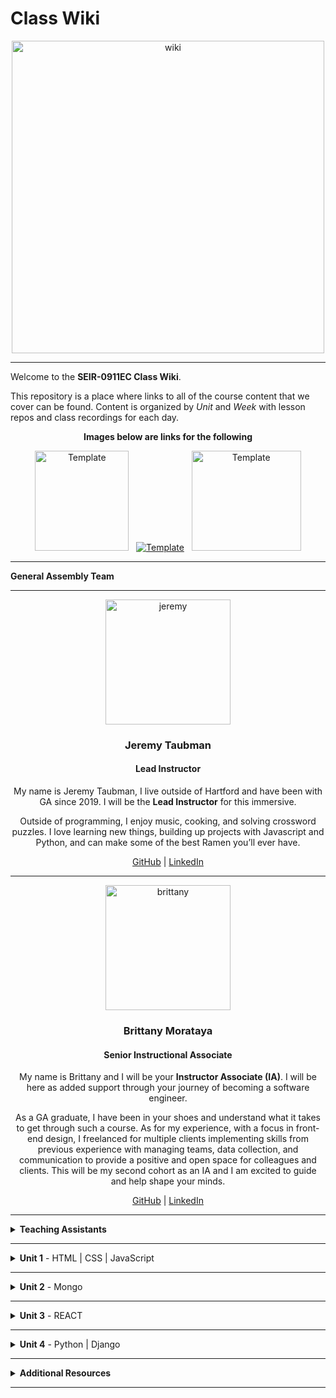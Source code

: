 # Class Wiki

<div align="center">
  <img src="https://i.imgur.com/WNe3NwE.png" alt="wiki" height="500">
</div>

___
Welcome to the <b>SEIR-0911EC Class Wiki</b>.

This repository is a place where links to all of the course content that we cover can be found. Content is organized by <i>Unit</i> and <i>Week</i> with lesson repos and class recordings for each day.
<br>


<div align="center" display:"row">
<b>Images below are links for the following</b>



<a href="https://github.com/bmorataya3/Pull-Request-Template" target="_blank"><img src="https://i.imgur.com/WYBWzSth.png" alt="Template" height="160" width="150"></a> &nbsp; 
<a href="https://github.com/seir-/daily_js_challenges" target="_blank"><img src="https://i.imgur.com/W2YYUOPb.png" alt="Template"></a>  &nbsp; 
<a href="https://github.com/seir-123/cs_data_structures" target="_blank"><img src="https://i.imgur.com/Bq75otNm.png" alt="Template" height="160" width="175" ></a>
</div>



____
<strong>General Assembly Team</strong>



____

<div align="center">
  <img width="200px" src="https://i.imgur.com/xDwQZ7E.png" alt="jeremy">
  <h3>Jeremy Taubman</h3>
  <h4>Lead Instructor</h4>
  <p>My name is Jeremy Taubman, I live outside of Hartford and have been with GA since 2019. I will be the <b>Lead Instructor</b> for this immersive.</p>
  <p>Outside of programming, I enjoy music, cooking, and solving crossword puzzles. I love learning new things, building up projects with Javascript and Python, and can make some of the best Ramen you’ll ever have.</p>
  <span><a href="https://github.com/taubman33">GitHub</a> | <a href="https://www.linkedin.com/in/jeremy-taubman/">LinkedIn</a></span>
  <br>
</div>

____

<div align="center">
  <img width="200px" src="https://i.imgur.com/TkTJmAs.png" alt="brittany">
  <h3>Brittany Morataya</h3>
  <h4>Senior Instructional Associate</h4>
  <p>My name is Brittany and I will be your <b>Instructor Associate (IA)</b>. I will be here as added support through your journey of becoming a software engineer.</p>
  <p>As a GA graduate, I have been in your shoes and understand what it takes to get through such a course. As for my experience, with a focus in front-end design, I freelanced for multiple clients implementing skills from previous experience with managing teams, data collection, and communication to provide a positive and open space for colleagues and clients. This will be my second cohort as an IA and I am excited to guide and help shape your minds.</p>
  <span><a href="https://github.com/bmorataya3">GitHub</a> | <a href="https://www.linkedin.com/in/brittany-morataya/">LinkedIn</a></span>
  <br>
</div>


____


<details><summary><strong>Teaching Assistants</strong></summary><p>

<p>TAs will lead nightly study and debugging sessions that are <b>highly recommended</b> to attend.</p>

<div align="center">
  <img width="200px" src="" alt="">
  <h3>NAme/h3>
  <h4>Teaching Assistant</h4>
  <p>Aboue</p>
  <span><a href="https://github.com/kavdesilva">GitHub</a>  | <a href="https://www.linkedin.com/in/kristina-vanbergen-desilva/">LinkedIn</a></span>
  <br>
</div>

____



____
<details><summary><strong>Class Policies</strong></summary><p>

Below, you will find Class Policies and Requirements as laid out in Orientation and conveyed by the Instructional Team.  We compile them here for your reference and review.

</p>

<ul type="none">

<li><details><summary><strong>Code of Conduct</strong></summary><p>

<ul>
  <li>Foster a productive classroom environment.</li>
  <li>Treat others with respect and dignity.</li>
  <li>Remember that everyone is coming at this with a different background.</li>
  <li>Professionalism in all methods of communication, both in-person <i>and</i> online.
    <ul>
      <li>Slack is an extension of our on-campus community. We ask that you remain courteous, respectful, and professional while engaging on Slack.</li>
    </ul>
  </li>
  <li><b>Zero tolerance for plagiarism and cheating.</b></li>
</ul>

</p></details></li>

<li><details><summary><strong>Deliverable Submission Requirements</strong></summary><p>

<ul>
  <li>Deliverables must be submitted following the <a href="https://github.com/SEIR-123/template_pull_request">PR Guidelines</a>.</li>
  <li>Students must meet deliverable requirements for the submission to be marked as "Complete".</li>
  <li>Deliverables are <i>always</i> due the following class day at the beginning of class, unless otherwise stated.</li>
  <li>There is a grace period for re-submission or late submission.  All re-submits/late submits are due the <b>Monday following the week of assignment</b>.
    <ul>
      <li>Deliverables assigned on Fridays <b>do not</b> have a re-submit <i>or</i> late submit grace period.</li>
      <li>Deliverables submitted <i>after</i> the grace period <b>will not</b> be graded or accepted and will be marked as "Incomplete".</li>
    </ul>
  </li>
</ul>

</p></details></li>

<li><details><summary><strong>Graduation Requirements</strong></summary><p>

<ul>
  <li>Meet Project Requirements.
    <ul><li>Satisfactorily complete and present a project for <i>each</i> of the <b>4</b> units.</li></ul>
  </li>
  <li>Submit and complete a <i>minimum</i> of <b>80%</b> of deliverables (labs, homework, etc.).</li>
  <li>Adhere to attendance policy.
    <ul>
      <li>Students are allowed <b>3</b> absences over the <i>entire</i> course.</li>
      <li><b>3</b> tardies or early departures equals <b>1</b> absence.</li>
      <li>Tardy policy <i>includes</i> Outcomes participation.</li>
    </ul>
  </li>
</ul>

</p></details></li>

<li><details><summary><strong>A Note on Plagiarism</strong></summary><p>

<ul>
  <li>Plagiarism is a serious offense and grounds for immediate withdrawal.</li>
  <li>You are encouraged to ask others, including students, instructors, and sites like <i>Stack Overflow</i> for help. However, it is <b><i>not acceptable to copy</i></b> another persons code and submit it as your own. More importantly, it is detrimental to your own learning and growth.</li>
  <li>Small snippets of code that solve small problems taken from sites like <i>Stack Overflow</i> are generally an exception to this rule. If you aren't sure, it is your responsibility to <b><i>ask your instructor</i></b>. To be on the safe side, we ask that you credit the person/resource you got the code from in a comment, and let an instructor take a look at it.</li>
</ul>

</p></details></li>

Observed Holidays

<p>
The following dates are observed Holidays for this immersive.  There will be no class days on or within any of the date ranges listed below.  These will not decrease the overall length of the immersive, but add on additional replacement days to the end to fulfill the 12 weeks. If you have any questions regarding Holidays, or have a special circumstance, please don't hesitate to reach out to your instructional team.
</p>

| Holiday | Date(s) |
|:---:|:---:|
| Thanksgiving Break | Nov 22-24 |



</details>
____

# Class Schedule

### Unit 1 - 
	Week 1 - HTML, CSS, JS, DOM Manipulation
	Week 2 - JS Higher Order Functions, OOP, API calls + Axios
	Week 3 - Project 1 (API Call / JS Game)

### Unit 2 - 
	Week 4 -Mongo, Mongoose, Express
	Week 5 -  Mongoose with Express, Full Stack Development
	Week 6 - Project 2 (Mongoose /  Axios)

### Unit 3 -
	Week 7 -  React Basics, React Hooks
	Week 8 -  React Router and Axios
	Week 9 - Group MERN Stack Project

### Unit 4 -
	  Week 10 - Python, Django
	  Week 11 - Django Serializers, Group Hackathon
	  Week 12 - Capstone Project  


</p></details></li>

____

<details><summary><strong>Unit 1</strong> - HTML | CSS | JavaScript</summary><p>

<ul type="none">

  <li><details><summary><strong>Week 1</strong></summary><p>

  <p>
  In Week 1, we review the fundamental concepts of <b>HTML</b>, <b>CSS</b>, and <b>JavaScript</b> along with introducing <b>git</b> workflow, <b>terminal</b> commands, and writing professional <b>markdown</b> files. We also learn about the <b>JavaScript DOM</b> and how to use <b>events</b> to affect it.
  </p>

  | Monday | Tuesday | Wednesday | Thursday | Friday |
  |:---:|:---:|:---:|:---:|:---:|
  | Introductions| [JS Intro- Datatypes](https://github.com/SEIR-0911/u1_js_intro_datatypes/blob/main/README.md) | [Functions and Scopes](https://github.com/SEIR-0911/u1_js_functions_and_scope/blob/main/README.md)  | [HTML](https://github.com/SEIR-0911/u1_HTML_intro)   | [DOM Events](https://github.com/SEIR-0911/u1_lesson_js_dom_events)
  | [CLI Intro](https://github.com/SEIR-0911/u1_CLI_intro)  | [Arrays](https://github.com/SEIR-0911/u1_js_arrays/blob/main/README.md) |  [Functions Lab](https://github.com/SEIR-0911/u1_functions_lab/blob/main/README.md)  | [Grumpy Cat](https://github.com/SEIR-0911/u1_lab_grumpy_cat_resume) | [Color Switcher](https://github.com/SEIR-0911/u1_lab_dom_color_switcher)
  |  [InstallFest](https://github.com/SEIR-0911/u1_Installfest) | [Control Flow](https://github.com/SEIR-0911/u1_js_control_flow/blob/main/README.md)   | [Array Iterators](https://github.com/SEIR-0911/u1_array_iterators) | [CSS](https://github.com/SEIR-0911/u1_CSS_intro)  | [JS Dots Game Lab](https://github.com/SEIR-0911/u1_lab_dom_dots)| 
  |  [Git](https://github.com/SEIR-0911/u1_lesson_git_intro)| [Data Types Practice](https://github.com/SEIR-0911/U1_data_types_practice) | [HOF Lab](https://github.com/SEIR-0911/u1_lab_HOF_lab/tree/main)   |  [Resume](https://github.com/SEIR-0911/u1_lab_personal_resume)  |[Connect Four](https://github.com/SEIR-0911/u1_hw_Connect_four/blob/main/README.md) |  |
  | [Git PAT](https://github.com/SEIR-0911/u1_git_PAT) | [CYOA](https://github.com/SEIR-0911/u1_hw_control_flow_adventure/tree/main) |[CodeWars Challenges](https://github.com/SEIR-0911/u1_hw_codewars_challenges/blob/main/README.md)  | [Flexbox](https://github.com/SEIR-0911/u1_CSS_Flex_and_Grid)    | [Tic Tac Toe](https://github.com/SEIR-0911/u1_hw_tic_tac_toe)
  | [Command Line Practice](https://github.com/SEIR-0911/u1_hw_star_wars-1/blob/main/README.md)  ||OUTCOMES | [Fashion Blog](https://github.com/SEIR-0911/u1_HW_Fashion-Blog/blob/master/README.md) |   |

  <ul type="none">

  <li><details><summary>Class Recordings</summary><p>

  | Monday | Tuesday | Wednesday | Thursday | Friday |
  |:---:|:---:|:---:|:---:|:---:|
  | [Recording](https://generalassembly.zoom.us/rec/share/8dvXRvdhk1rZigzh1rxM8BFVgvbulUvOtwI_MvVspc3UZFoBE2mYVx5rvs5IdSso.Oj2zsrEaYgKH3gHW)| [Recording](https://generalassembly.zoom.us/rec/share/eRwUN76Bl1gksVvhJ_jOHCjNy_PrVrefvzWZjKPe15vy5iJGUYl2WQrSilUpgJ2k.MpOY41Ab6qgp6Gt5)|[Recording](https://generalassembly.zoom.us/rec/share/w78QGA_GLb9JESDU5SXugkxlefr1GpCx38DHGmoyQuk90xLvY5FSFRUFTSpzum2P.cToFMiwKspO3wOac)| [Recording](https://generalassembly.zoom.us/rec/share/0vzAOCMGQIJTDVFaSw3fLM1XUTlicGiP-hnXsqrAXx5t8rkvgeE3uGQ6VJc0UQwM.X0wEUaYXQVVFsLzy)| [Recording](https://generalassembly.zoom.us/rec/share/gDMRwR9HTirxSBnF-qQHZ0SP8pd307NV2dxEzySPsUWPk_7wTUQU62uGwxr2_1qz.E9Pju-_WYWkBqRTh)|
  | Passcode: `0q1!ghrd`  | Passcode: `pw9GO%?3` | Passcode: `dBUuu%S7
` | Passcode: `XuVF8@T.` | Passcode: `J9G.4KJC` |

  </p></details></li>

  </ul>

  ___
  </p></details></li>

  <li><details><summary><strong>Week 2</strong></summary><p>

  <p>
  In Week 2, we practice more <b>DOM Manipulation</b> and are introduced to <b>Daily JavaScript Challenges</b> and basic algorithmic problem-solving. We learn about <b>ES6</b> syntax along with <b>Higher Order Functions</b> and <b>Object Oriented Programming</b> in JavaScript. At the end of the week, we learn how to call on external data sources with <b>APIs</b>.
  </p>

 
  | Monday | Tuesday | Wednesday | Thursday | Friday |
  |:---:|:---:|:---:|:---:|:---:|
|  [JS Objects](https://github.com/SEIR-0911/u1_lesson_js_objects/blob/main/README.md) |Wireframing| [Weather API Lab](https://github.com/SEIR-0911/u1_lab_weather-api/blob/main/README.md) | [Responsive CSS](https://github.com/SEIR-0911/u1_responsive_css/blob/main/README.md)| Project Week Starts|
|[Jurassic Object Lab](https://github.com/SEIR-0911/u1_lab_jurassic_objects/blob/main/README.md)|  [Intro to API's](https://github.com/SEIR-0911/u1_axios-api-intro)   |  OUTCOMES  |  Deployment |  ||
  |[ES6 Syntax](https://github.com/SEIR-0911/u1_lesson_ES6) | [Poke'mon Lab](https://github.com/SEIR-0911/u1_pokemon-api-lab/blob/main/README.md)  |   |[Prompt 1](https://github.com/SEIR-0911/u1_project_prompt/blob/main/README.md) |  |  
  | [Calculator](https://github.com/SEIR-0911/u1_JS_calculator_lab/tree/main) |  ||  |  |
  |  |  |  | |  | 

 <ul type="none">



 <li><details><summary>Class Recordings</summary><p>


<!--| Monday | Tuesday | Wednesday | Thursday | Friday |
 |:---:|:---:|:---:|:---:|:---:|
 | [Recording]()|[Recording]() | [Recording]() |  [Recording]() | [Recording]()|
 | Passcode:``  | Passcode:``| Passcode:`` | Passcode: `` | Passcode: `` |  -->

 </p></details></li>
 
  </ul>

  </p></details></li>

</p></details>
  

___
   
   
<details><summary><strong>Unit 2</strong> - Mongo </summary><p>

<ul type="none">

  <li><details><summary><strong>Week 4</strong></summary><p>

   <p>
     In Week 4, we learn all about <b>Mongo</b> with <b>Express</b>. We learn the concepts of <b>associations</b>, <b>data</b>, and about <b>routes & conteollers</b>. 
  </p>


<!--| Monday | Tuesday | Wednesday | Thursday | Friday |
  |:---:|:---:|:---:|:---:|:---:|
  | Holiday | [Mongo Command](https://github.com/SEIR-0911/u2_lesson_mongoDB/blob/main/README.md) | [Mongoose Data](https://github.com/SEIR-0911/u2_lesson_mongoose_data_model-1)  |  [Express Full Stack Demo](https://github.com/SEIR-0911/express_full_stack_demo) |[ERD](https://github.com/SEIR-0911/u2_lesson_ERD)|
  | [Mongo Install](https://github.com/SEIR-0911/u2_lesson_mongo_install/blob/main/README.md)| [Mongo lab](https://github.com/SEIR-0911/u2_lab_mongoDB_sneakers/tree/main) | [Mongoose Associations](https://github.com/SEIR-0911/u2_lesson_mongoose_associations/tree/main) | [Express Intro](https://github.com/SEIR-0911/u2_express_intro_and_middleware/tree/main)|[Express Controller](https://github.com/SEIR-0911/u3_lesson_express_controllers/blob/main/README.md)  |
  | [FullStack Development](https://github.com/SEIR-0911/u2_full_stack_development/blob/main/README.md) | [Node Readalong](https://github.com/SEIR-0911/u2_lesson_node_js/blob/main/README.md) | [Mongoose Lab](https://github.com/SEIR-0911/u2_mongoose_lab/blob/main/README.md) | [Express Routes](https://github.com/SEIR-0911/u3_lesson_express_routing/blob/main/README.md) | [Mongoose w/Express](https://github.com/SEIR-0911/u2_lesson_mongoose_express) |
  |[Atlas Set up](https://github.com/SEIR-0911/u2_mongo_atlas_setup/blob/main/README.md)   | [Mongo Burgers](https://github.com/SEIR-0911/u2_hw_mongo_burgers) | [Promises](https://github.com/SEIR-0911/u2_lesson_promises/blob/main/README.md) | [Express Fruits](https://github.com/SEIR-0911/express_fruits/blob/main/readme.md)  |  [Mongoose Plants](https://github.com/SEIR-0911/u2_hw_mongoose_plants/blob/main/README.md)|
  |  ||  | Outcomes |  |
  |  | |  |  |  | -->

<ul type="none">

 

  <li><details><summary>Class Recordings</summary><p>

<!--| Monday | Tuesday | Wednesday | Thursday | Friday |
  |:---:|:---:|:---:|:---:|:---:|
  | [No Recording]() | [Recording](https://generalassembly.zoom.us/rec/share/QDSbVKFh1S0NPhGoYoTgVGM1Pk30_T-IhVl7l4KSd5RpOYLV0CvSPsmE3HOS7lTG.f39Kz2tWMj1Vq0Mvralassembly.zoom.us/rec/share/xhbmONFGRS43yc6jbzRapBE1iW9LgCTOP-Eunn0LPqCKBnUhANKkAQ_om1zInjtT.P3TB9mMQ4zk_4Ewe) | [Recording](https://generalassembly.zoom.us/rec/share/XPkYH5jA3R5uM7G4v8UXBweNYk5LY2mc9MxShpc8wTJB8VXYOKlThEQhnqrwxiDH.yao5q7PtSSTw7Phs) | [Recording](https://generalassembly.zoom.us/rec/share/rJmZQocOTZK_47afMVCMa9sDuiei8ihDyd1y01SCyvVuGc1l642M-2PPnkegF3Iw.0yz73zjeuDZMaEYI) | [Recording](https://generalassembly.zoom.us/rec/share/FHdUHA41DU-agh6RgXKDbZNSuOh5RSm0ATHHLM6NnflP0aU_E0ZuklPJhyDjTF54.iAHat7sJe0I858Iy) |
  | Passcode: `` | Passcode: `#R#TF$0s` | Passcode: `U?c6.2uq` | Passcode: `t1eh!1BT` | Passcode: `#$1ky1bx` | -->

  </p></details></li>

  </ul>

  ___
  </p></details></li>

  <li><details><summary><strong>Week 5</strong></summary><p>

  <p>
  In Week 5 we continue to work with Express from scratch, Authorization and following it up with a full stackathon for practice
  </p>


<!-- | Monday | Tuesday | Wednesday | Thursday | Friday |
  |:---:|:---:|:---:|:---:|:---:|
  | [Group Git](https://github.com/SEIR-0911/u2_lesson_group_git) | Heavy Review  | Stackathon day 2 | Stackathon day 3  | [Project 2](https://github.com/SEIR-0911/project2/blob/main/README.md) |
  | [Express fron Scratch](https://github.com/taubman33/u2_lab_express_api/blob/main/README.md) |  [Reg ex (optional)](https://github.com/SEIR-0911/u2_lesson_regEx_js/tree/main)| | Presentations   | |
  | |[OAuth (optional)](https://github.com/SEIR-0911/u2_lesson_oAuth) |   | [Project 2 setup](https://github.com/SEIR-0911/project2/blob/main/README.md) |  |
  |  | Stackaton Day 1 |  | OUTCOMES |  |-->
 


  <li><details><summary>Class Recordings </summary><p>

<!--| Monday | Tuesday | Wednesday | Thursday | Friday |
  |:---:|:---:|:---:|:---:|:---:|
  | [Recording](https://generalassembly.zoom.us/rec/share/rpgppCB-VEov47lNWi_Ov-ZegO3AtzMtA3SmZohvbZ0nb7EUt0LzggdYMhRriuo2.CWe71a6eI9i0ymGe) | [Recording]() | [Recording]() | [Recording](https://generalassembly.zoom.us/rec/share/mw-P8GO_Q75a5H7DwXq_ConfsjIl2ZmwWDkpL2X8bqCAJhOVDuKIjdoIM_q_ADUj.nOZOVWyV0yqxa0fq) | [Recording](https://generalassembly.zoom.us/rec/share/Mer5085ymQqB3T0vIkWlIrQoC8jhzJPGObV-hJpxcsPM63xvFh17LKrykMWzRRq9.tK4TCSbEEAqKbg6Y) |
  | Passcode: `.M7#y&Qz` | Passcode: `` | Passcode: `` | Passcode: `i$fQa%$6` | Passcode: `.2+e.y3y` | -->
 
  </p></details></li>
  
  </ul>

  </p></details></li>

</p></details>

 


___
<details><summary><strong>Unit 3</strong> - REACT </summary><p>

<ul type="none">

  <li><details><summary><strong>Week 7</strong></summary><p>

  <p>
  In Week 7 we learn all about React and what an amazing JavaScript library it can be for developers. We learn the concepts of components, props, and about React Hooks and functional components. We learn about useState and how to use it to manage our state within our apps. We also get into how we can use useEffect to make axios calls in our React apps. Finally, at the end of the week, we learn React Router, a powerful tool for navigating around our virtual DOM.
  </p>

 
 <!-- | Monday | Tuesday | Wednesday | Thursday | Friday |
  |:---:|:---:|:---:|:---:|:---:|
  | HOLIDAY | [Intro to React](https://github.com/SEIR-0911/u3_lesson_intro_to_react/blob/main/README.md) | [Component hierarchy Diagram](https://github.com/SEIR-0911/u3_lesson_component_hierarchy/blob/main/README.md) | [Portfolio](https://github.com/SEIR-0911/u3_react_portfolio_lab) | [Reat State](https://github.com/SEIR-0911/u3_lesson_state_and_hooks) |
  || [LOTR Lab](https://github.com/SEIR-0911/u3_lab_react_LOTR/blob/main/README.md) | [Mapping Components](https://github.com/SEIR-0911/u3_lesson_react_mapping_components-1) | OUTCOMES | [Likes Lab](https://github.com/SEIR-0911/u3_lab_likes) |
  | | [ Hello React](https://github.com/SEIR-0911/u3_hw_hello_react) |  [Mapping Lab](https://github.com/SEIR-0911/u3_lab_mapping_contacts/blob/main/README.md) |   | [React Forms](https://github.com/SEIR-0911/u3_react_forms/tree/main) |
  | |  | [React Router](https://github.com/SEIR-0911/u3_react_router_intro/blob/main/README.md) |  | [Groceries Lab](https://github.com/SEIR-0911/u3_lab_groceries) |
  |  |  | [Mapping Movies](https://github.com/SEIR-0911/u3_hw_movie_mapping) |  | [ATM Lab](https://github.com/SEIR-0911/u3_lab_react_ATM)|
|||| | [Password Validator](https://github.com/SEIR-0911/u3_lab_password_validator/blob/main/README.md)|
| | | | |-->


  <ul type="none">

 
 
 <li><details><summary>Class Recordings</summary><p>

<!--| Monday | Tuesday | Wednesday | Thursday | Friday |
  |:---:|:---:|:---:|:---:|:---:|
  | [Recording]() | [Recording](https://generalassembly.zoom.us/rec/share/zVzM25yv0H_xlVogigYMeGEcnIJdT5crBJni1m2FwJmo8JRbQHugCCyQCsQrZaw9.w2h9RpaEHDkOVN8r) | [Recording](https://generalassembly.zoom.us/rec/share/HDHSafQ_cP9A462uFgidePdBkx6BkZFhY4kkixAiHl7Yf4GTAcB7zrZKGexAOG8s.cE6swbpDpTaMEtja) | No Recording | [Recording](https://generalassembly.zoom.us/rec/share/77pKRE9_joj5fdQdbJhJueOik89q8__G0kIgz1HDRIt2VqQHZSdG_gqCBwlwxRZX.Ze6K1IDjXvJBRxm2) |
  | Passcode: `` | Passcode: `#vt?C7Ch` | Passcode: `u!dsv*n8` |  | Passcode: `E$XKK5+r` | -->

  </p></details></li>

  </ul>

  ___
  </p></details></li>



  <li><details><summary><strong>Week 8</strong></summary><p>

  <p>
  In Week 8, we continue to work with React Functional Components, learning about some amazing Hooks like useEffect and useContext, as well as two powerful libraries, Axios and the React Router
  </p>

 
  <!--| Monday | Tuesday | Wednesday | Thursday | Friday |
  |:---:|:---:|:---:|:---:|:---:|
  | [UseEffect](https://github.com/SEIR-0911/u3_lesson_useEffect) | [Router II](https://github.com/SEIR-0911/u3_lesson_react_router) | LABS| Hackathon Presentations | Project Proposals |
  | [Reat API](https://github.com/SEIR-0911/u3_lesson_react_APIs/blob/main/README.md)   | [Router Lab](https://github.com/SEIR-0911/u3_lab_react_router)| |  [Project 2 prompt](https://github.com/seir-123/project2_prompt/blob/main/README.md)  |  [useContext](https://github.com/seir-123/u2_lesson_useContext)|
  | [SWAPI Axios Lab](https://github.com/SEIR-0911/u3_react_axios_lab/blob/main/README.md)  | Axios Lab II |  | OUTCOMES |[Context Lab](https://github.com/seir-123/u2_react_useContext_lab) |-->
  

  <ul type="none">

  <li><details><summary>Class Recordings</summary><p>

<!--| Monday | Tuesday | Wednesday | Thursday | Friday |
  |:---:|:---:|:---:|:---:|:---:|
  | [Recording](https://generalassembly.zoom.us/rec/share/6VE0LhwINg4qTPOPqBFYJh-AU_ybyfXxpD10xvFIcKS9lBiyO1Ugtdtbu8roxYWl.eKShH9UVMF7oVwiK) | [Recording](https://generalassembly.zoom.us/rec/share/EMqbbkVQ0-DEzOTYdmxhetO0xnS6biFeYHptHsSaUoLjJJzas3IGE8c0391YusLY.MXt9c5ju0vftCpRt) | No Recording | [Recording](https://generalassembly.zoom.us/rec/share/9LZ1r5QYpp-lbSYBTKNn5DjRyQ9eh0IVpOKUWBdCxJqI4ChM1g6arqWnETAwIFVj.AigSHDZPC5YJJ3GB) |[Recording](https://generalassembly.zoom.us/rec/share/66Cr6lV1xyeDsVkS-SdCm7_7-BBWxV27w7SRgUADO7Szue5WJF6I950adU-tmzGM.LHoZQlXgnzoAomgF)|
  | Passcode: `.b6T&Vr#` | Passcode: `+0BzsY0W` |  | Passcode: `*Dv?jr2L`  |  Passcode: `L1!gyo24` | -->

 </p></details></li>
  
  </ul>

  </p></details></li>

</p></details>

 


___
<details><summary><strong>Unit 4</strong> -  Python | Django</summary><p>

<ul type="none">

  <li><details><summary><strong>Week 11</strong></summary><p>

  <p>
  In Week 11, we are introduced to <b>Python</b> and learn about <b>functions</b>, <b>control flow</b>, <b>loops</b>, and <b>dictionaries</b>. We continue with Python through the week by learning about <b>tuples</b> and <b>OOP</b>. 
  </p>

 
<!--| Monday | Tuesday | Wednesday | Thursday | Friday |
  |:---:|:---:|:---:|:---:|:---:|
  | Presentations | [Python Functions](https://github.com/SEIR-0911/u4_lesson_python_functions/tree/main) | [Python Tuples Lab](https://github.com/SEIR-0911/u4_lesson_python_tuples/tree/main) | [CSV Parser Lab](https://github.com/SEIR-0911/u4_lab_python_CSV_parser) | [SQL intro](https://github.com/SEIR-0911/u4_lesson_SQL_intro/tree/main) |
  | [Intro to Python](https://github.com/SEIR-0911/u4_lesson_python_intro) | [Python Control Flow](https://github.com/SEIR-0911/u4_lesson_python_control_flow/tree/main) | [Python OOP](https://github.com/SEIR-0911/u4_lesson_python_OOP) | [Polyglot Workshop](https://github.com/SEIR-0911/u4_polyglot_challenge/tree/main) | [SQL Lab](https://github.com/SEIR-0911/u4_lab_SQL_practice/tree/main) |
  | | [Python Lists & Loops](https://github.com/SEIR-0911/u4_lesson_python_lists_loops/tree/main) |[Smash Bros](https://github.com/SEIR-0911/u4_hw_python_smash_bros)  |[Py Pac Poe](https://github.com/SEIR-0911/u4_py_pac_pie/blob/main/README.md)  |[SQL Joins](https://github.com/SEIR-0911/u4_lab_SQL_joins/blob/main/ReadMe.md) |
  | |  [Python Dictionaries](https://github.com/SEIR-0911/u4_lesson_python_dictionaries/tree/main) |[Codewars](https://github.com/SEIR-0911/u4_python_challenges/tree/main)  | OUTCOMES | [SQL Joins lAB](https://github.com/SEIR-0911/u4_lab_SQL_joins/blob/main/ReadMe.md) |
|||||[Carmen San Diego](https://github.com/SEIR-0911/u4_hw_carmen_sandiego)|-->

   <ul type="none">

  <li><details><summary>Class Recordings</summary><p>

<!-- | Monday | Tuesday | Wednesday | Thursday | Friday |
  |:---:|:---:|:---:|:---:|:---:|
  | No Recording | Recording in slack|  | NO Recording | [Recording](https://generalassembly.zoom.us/rec/share/uKH3rdQE2JiICjYPSE96wW7gPwCg5a5dyBDuqCHIWTJIL9wwSLVRxcpy70jDkUjY.l_TSpEdLbFS6lJ4A)|
  |  |  | | | Passcode: `yJ.4+uvz` |-->

   </p></details></li>

  </ul>

  ___
  </p></details></li>



  <li><details><summary><strong>Week 12</strong></summary><p>


  <p>
  In Week 12, We get a quick intro to <b>Django</b> and how to set up <b>views</b>. At the end of the week, we begin our <b>Capstone Project</b>!
  </p>


 <!--| Monday | Tuesday | Wednesday | Thursday | Friday |
  |:---:|:---:|:---:|:---:|:---:|
  | [Django Install](https://github.com/SEIR-0911/u4_lesson_django_intro) | [Django Serializer](https://github.com/SEIR-0911/u4_lesson_django_REST_API) | [Django Full STackathon](https://github.com/seir-123/u4_django_fullstack/) | P4 Project Planning | Project Week Starts |
  | [Django Practice I](https://github.com/SEIR-0911/u4_lab_nostaldja) | [Django practice II](https://github.com/SEIR-0911/u4_lab_django_REST_API)| |  OUTCOMES | |-->
  

  <ul type="none">

  <li><details><summary>Class Recordings</summary><p>

 <!-- | Monday | Tuesday | Wednesday | Thursday | Friday |
  |:---:|:---:|:---:|:---:|:---:|
  | [Recording](https://generalassembly.zoom.us/rec/share/h-9ngB5u1uEx5zSesSveCLwLqBJrFkBk9mtyfNKBNI3bzuSjiHPtdX_jyQIIvuc4.eKNgftyhkYl6ErIg) | [Recording](https://generalassembly.zoom.us/rec/share/fTTWYzAbEqvGm0iwI96-T-_n9pJKFEwEEnx3eLOvZzEXlXj2ARXUB1g3iy0gDZ-T.whN7L2OIyZO4ZfrP) | No Recording | No Recording | No Recording |
  |Passcode: `xzkxF+i8`  | Passcode: `2fS9fP#N` |  |  |  | -->

  </p></details></li>

  
  </p></details></li>

  

 
  </p></details></li>

  </ul>

  </p></details></li>

</p></details>

___

<details><summary><strong>Additional Resources</strong></summary><p>

Below is a list of additional resources that were hand-picked by your instructors. If you find that you don't have the time during the immersive, these resources will still help to solidify your understanding of key concepts after graduation.

  <ul type="none">
    
  <li><details><summary><strong>Tools</strong> - things to make you more efficient</summary><p>

  - [Rectangle](https://rectangleapp.com/)
  - [Magnet](https://apps.apple.com/us/app/magnet/id441258766?mt=12)
  - [Spectacle](https://www.spectacleapp.com/)
  - [Trello](https://trello.com/)
  - [Airtable](https://www.airtable.com/)
  - [Asana](https://asana.com/)
  - [Freehand](https://www.invisionapp.com/freehand)
  - [LucidChart](https://www.lucidchart.com/pages/)
  - [draw.io](https://app.diagrams.net/)
  - [Whimsical](https://whimsical.com/)
  - [Canva](https://www.canva.com/)
  - [Figma](https://www.figma.com/)
  
  </p></details></li>

  <li><details><summary><strong>Practice</strong> - sites to hone your skills</summary><p>

  - [Codeacademy](https://www.codecademy.com/catalog)
  - [freeCodeCamp](https://www.freecodecamp.org/learn/)
  - [Codewars](https://www.codewars.com)
  - [Udemy](https://www.udemy.com/)
  - [Programiz](https://www.programiz.com/)
  - [#JavaScript30](https://javascript30.com/)
  - [CSS Battle](https://cssbattle.dev/)
  - [CSS Diner](https://flukeout.github.io/)
  - [Flexbox Froggy](https://flexboxfroggy.com/)
  - [Grid Garden](https://cssgridgarden.com/)
  - [Flexbox Zombies](https://mastery.games/flexboxzombies/)
  - [Flexbox Defense](http://www.flexboxdefense.com/)
  - [Screeps](https://screeps.com/)
  - [UX Design Masterclass](https://uxdesignmasterclass.com/)
  
  </p></details></li>

  <li><details><summary><strong>Bookmarks</strong> - must-have resources</summary><p>
  
  - [W3Schools](https://www.w3schools.com/)
  - [CSS Tricks](https://css-tricks.com/)
  - [MDN Web Docs](https://developer.mozilla.org/en-US/)
  - [Stack Overflow](https://stackoverflow.com/)
  - [Eloquent JavaScript](https://eloquentjavascript.net/)
  
  </p></details></li>

  <li><details><summary><strong>Reading</strong> - helpful articles and topics</summary><p>

  - [10 Need-to-know Mac Terminal Commands](https://scotch.io/bar-talk/10-need-to-know-mac-terminal-commands)
  - [Rubber Duck Debugging](https://rubberduckdebugging.com/)
  - [Medium: What Is An API?](https://medium.com/free-code-camp/what-is-an-api-in-english-please-b880a3214a82)
  - [Medium: Higher Order Functions](https://medium.com/javascript-in-plain-english/4-must-know-higher-order-functions-in-javascript-411f85545881)
  - [Medium: Local Git Repos vs Remote Repos](https://medium.com/swlh/git-local-repo-and-github-remote-repo-eae1c948fbf5)
  - [Medium: Explaining API's](https://medium.com/javascript-in-plain-english/many-developers-struggle-with-explaining-apis-20a071d74596)
  - [Naming Conventions in Database Modeling](https://vertabelo.com/blog/naming-conventions-in-database-modeling/)
  - [JSON Web Tokens](https://jwt.io/introduction/)
  
  </p></details></li>

  <li><details><summary><strong>Documentation</strong> - commonly used tech docs</summary><p>

  - [MDN JavaScript Docs](https://developer.mozilla.org/en-US/docs/Web/JavaScript/Guide)
  - [W3Schools CSS Docs](https://www.w3schools.com/cssref/default.asp)
  - [React Docs](https://reactjs.org/docs/getting-started.html)
  - [Mongoose Docs](https://mongoosejs.com/)
  - [PostgreSQL](https://www.postgresql.org/docs/)
  - [Sequelize Docs](https://sequelize.org/docs/v6/)
  - [Python Docs](https://docs.python.org/3/)
  - [Django Docs](https://docs.djangoproject.com/en/4.0/)

  </p></details></li>

  <li><details><summary><strong>Cheatsheets</strong> - quick references</summary><p>

  - [Mac Terminal Commands Cheatsheet](https://www.makeuseof.com/tag/mac-terminal-commands-cheat-sheet/)
  - [OhMyZsh Cheatsheet](https://github.com/ohmyzsh/ohmyzsh/wiki/Cheatsheet)
  - [VSCode Keyboard Shortcut Cheatsheet](https://code.visualstudio.com/shortcuts/keyboard-shortcuts-macos.pdf)
  - [Markdown Cheatsheet](https://www.markdownguide.org/cheat-sheet/)
  - [JavaScript Cheatsheet](https://websitesetup.org/javascript-cheat-sheet/)
  - [ES6 Cheatsheet](https://devhints.io/es6)
  - [ERD Cheatsheet](https://drive.google.com/file/d/0B_spkK3eZiHmZTZhczVTaVZxUFU/view?resourcekey=0-pvJ1STXJ4xEpjqpFWQtUhg)
  - [iOS Resolutions](http://iosres.com/)
  - [Flexbox Playground](https://codepen.io/GAmarketing/pen/QWWJvLx)
  - [Layoutit!](https://grid.layoutit.com/)
  - [Named Colors & Hex Equivalents](https://css-tricks.com/snippets/css/named-colors-and-hex-equivalents/)
  - [Regex Cheatsheet](https://www.rexegg.com/regex-quickstart.html)
  
  </p></details></li>

  <li><details><summary><strong>Deployment</strong> - get your projects online</summary><p>

  - [Surge](https://surge.sh/)
  - [Heroku](https://www.heroku.com/)
  - [Netlify](https://www.netlify.com/)
  - [Vercel](https://vercel.com/)
  - [AWS](https://aws.amazon.com/codedeploy/)
  
  </p></details></li>

  <li><details><summary><strong>CSS Libraries</strong> - Use differet libraries to vamp up your apps</summary><p>

  - [Nostalgic](http://nostalgic-css.github.io/)
  - [Jdan](http://jdan.github.io/)
  - [Bootstrap](https://getbootstrap.com/)
  - [Kushagra](http://kushagra.dev/)
  - [Tachyons](http://tachyons.io/)
  - [Bulma](https://bulma.io/)
  - [Foundation](https://foundation.zurb.com/)
  - [Skeleton](http://getskeleton.com/)
  - [Groundwork](https://groundworkcss.github.io/)
  - [Victory Chart Visualizations](https://formidable.com/open-source/victory/)
  - [TailwindCSS](https://tailwindcss.com/)
  - [Material UI](https://mui.com/)
  - [Materialize](https://materializecss.com/)
  - [Semantic UI](https://semantic-ui.com/)
  - [React MD](https://mlaursen.github.io/react-md-v1-docs/#/)
  - [React Suite](https://rsuitejs.com/)
  - [React Rainbow](https://react-rainbow.io/)
  
  </p></details></li>

  <li><details><summary><strong>Animations, Images, Sounds, Fonts & Icons</strong> - Add fun CSS to your projects</summary><p>

  - [Animate Style](https://animate.style/) - animations
  - [CSS Wand](https://www.csswand.dev/) - animations
  - [Wah.css](http://www.joerezendes.com/projects/Woah.css/) - animations
  - [LottieFiles](https://lottiefiles.com/) - animations
  - [500+ icons](https://css.gg/) - icons
  - [Font Awesome](https://fontawesome.com/?from=io) - icons
  - [iconFinder](https://www.iconfinder.com/) - icons
  - [Google Fonts](https://fonts.google.com/) - fonts
  - [Font Joy](https://fontjoy.com/) - fonts
  - [WebFont Generator](https://www.fontsquirrel.com/tools/webfont-generator) - fonts
  - [CSS Gradient](https://cssgradient.io/) - gradients
  - [Trianglify](https://trianglify.io/) - poly backgrounds
  - [Unsplash](https://unsplash.com/) - images
  - [Pixabay](https://pixabay.com/) - images
  - [opengameart](https://opengameart.org/) - images
  - [imgur](https://imgur.com/) - images
  - [Itch](http://itch.io/) - images
  - [Zap Splat](http://zapsplat.com/) - sounds
  - [Open Game Art](https://opengameart.org/content/library-of-game-sounds) - sounds
  - [FreeSound.org](https://freesound.org/) - sounds
  
  </p></details></li>

  <li><details><summary><strong>Color Palletes</strong> - Color match or check out color schemes</summary><p>

  - [Color Hunt](https://colorhunt.co/)
  - [Flat UI Colors](https://flatuicolors.com/)
  - [Coolors](https://coolors.co/)
  - [Color palette Generator](https://www.canva.com/colors/color-palette-generator/)
  - [Happy Hues](https://www.happyhues.co/)
  - [Materialui](https://www.materialui.co/flatuicolors)
  - [Adobe Color](https://color.adobe.com/create/color-wheel)
  
  </p></details></li>
    
  <li><details><summary><strong>YouTube Channels</strong> - watch and learn</summary><p>

  - [Net Ninja](https://www.youtube.com/channel/UCW5YeuERMmlnqo4oq8vwUpg)
  - [Fireship](https://www.youtube.com/c/Fireship)
  - [Hussein Nasser](https://www.youtube.com/channel/UC_ML5xP23TOWKUcc-oAE_Eg)
  - [Programming with Mosh](https://www.youtube.com/user/programmingwithmosh)
  - [GitHub Training & Guides](https://www.youtube.com/githubguides)
  - [Web Dev Simplified](https://www.youtube.com/channel/UCFbNIlppjAuEX4znoulh0Cw)
  
  </p></details></li>

</p></details>

___
